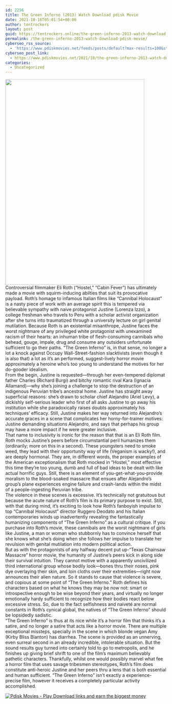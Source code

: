 ```yaml
---
id: 2256
title: The Green Inferno (2013) Watch Download pdisk Movie
date: 2021-10-16T05:01:54+00:00
author: tentrockers
layout: post
guid: https://tentrockers.online/the-green-inferno-2013-watch-download-pdisk-movie/
permalink: /the-green-inferno-2013-watch-download-pdisk-movie/
cyberseo_rss_source:
  - 'https://www.pdiskmovies.net/feeds/posts/default?max-results=100&start-index=1'
cyberseo_post_link:
  - https://www.pdiskmovies.net/2021/10/the-green-inferno-2013-watch-download.html
categories:
  - Uncategorized
---
```

<div class="separator">
  <a href="https://blogger.googleusercontent.com/img/a/AVvXsEjxfeLqVNJy7qb3sphhlN0eY5NZF5irPp1TaqHg2fPy3K4lOtHwx3ZDD-hEk1f-c_1QkRNjOFS-GturYtp505HmmYNSmWElQ4bjGDtcfMwh5O69Zp32BCxvHfUQd7XXZdJ9KIiuIcXAJZcBQ-76kBbVhhLAdOteyMdbV3m5JsekVzMNO2MlDSh3zQsm=s1500" imageanchor="1"><img loading="lazy" border="0" data-original-height="1500" data-original-width="1016" height="640" src="https://blogger.googleusercontent.com/img/a/AVvXsEjxfeLqVNJy7qb3sphhlN0eY5NZF5irPp1TaqHg2fPy3K4lOtHwx3ZDD-hEk1f-c_1QkRNjOFS-GturYtp505HmmYNSmWElQ4bjGDtcfMwh5O69Zp32BCxvHfUQd7XXZdJ9KIiuIcXAJZcBQ-76kBbVhhLAdOteyMdbV3m5JsekVzMNO2MlDSh3zQsm=w434-h640" width="434" /></a>
</div>



<div>
  <div>
    <span>Controversial filmmaker Eli Roth (&#8220;Hostel,&#8221; &#8220;Cabin Fever&#8221;) has ultimately made a movie with squirm-inducing abilties that suit its provocative payload. Roth&#8217;s homage to infamous Italian films like &#8220;Cannibal Holocaust&#8221; is a nasty piece of work with an average spirit this is tempered via believable sympathy with naive protagonist Justine (Lorenza Izzo), a college freshman who travels to Peru with a scholar activist organization after she turns into traumatized through a university lecture on girl genital mutilation. Because Roth is an existential misanthrope, Justine faces the worst nightmare of any privileged white protagonist with unexamined racism of their hearts: an inhuman tribe of flesh-consuming cannibals who behead, gouge, impale, drug and consume any outsiders unfortunate sufficient to go their paths. &#8220;The Green Inferno&#8221; is, in that sense, no longer a lot a knock against Occupy Wall-Street-fashion slacktivists (even though it is also that) a lot as it&#8217;s an performed, suggest-lively horror movie approximately a heroine who&#8217;s too young to understand the motives for her do-gooder idealism.</span>
  </div>
  
  <div>
    <span>From the begin, Justine is requested—through her even-tempered diplomat father Charles (Richard Burgi) and bitchy romantic rival Kara (Ignacia Allamand)—why she&#8217;s joining a challenge to stop the destruction of an indigenous Peruvian tribe&#8217;s ancestral home. Justine has straight away superficial reasons: she&#8217;s drawn to scholar chief Alejandro (Ariel Levy), a dickishly self-serious leader who first of all asks Justine to go away his institution while she paradoxically raises doubts approximately his techniques&#8217; efficacy. Still, Justine makes her way returned into Alejandro&#8217;s accurate graces in a scene that complicates her horny-for-trainer motives: Justine demanding situations Alejandro, and says that perhaps his group may have a more impact if he were greater inclusive.&nbsp;</span>
  </div>
  
  <div>
    <span>That name to inclusivity is ironic for the reason that that is an Eli Roth film. Roth mocks Justine&#8217;s peers before circumstantial peril humanizes them (ordinarily; more on this in a second). These youngsters need to smoke weed, they lead with their opportunity way of life (Veganism is wacky!), and are deeply hormonal. They are, in different words, the proper examples of the American exceptionalism that Roth mocked in &#8220;Hostel,&#8221; most effective this time they&#8217;re too young, dumb and full of bad ideas to be dealt with like actual horrific guys. Still, there is an element of you-get-what-you-provide moralism to the blood-soaked massacre that ensues after Alejandro&#8217;s group&#8217;s plane experiences engine failure and crash-lands within the midst of a people-ingesting Peruvian tribe.</span>
  </div>
  
  <div>
    <span>The violence in these scenes is excessive. It&#8217;s technically not gratuitous but because the acute nature of Roth&#8217;s film is its primary purpose to exist. Still, with that during mind, it&#8217;s exciting to look how Roth&#8217;s fanboyish impulse to top &#8220;Cannibal Holocaust&#8221; director Ruggero Deodato and his Italian contemporaries winds up inadvertently revealing the fantastically humanizing components of &#8220;The Green Inferno&#8221; as a cultural critique. If you purchase into Roth&#8217;s movie, these cannibals are the worst nightmare of girls like Justine, a man or woman who stubbornly has to convince herself that she knows what she&#8217;s doing when she follows her impulse to translate her revulsion with genital mutilation into modern political action.&nbsp;</span>
  </div>
  
  <div>
    <span>But as with the protagonists of any halfway decent put up-&#8220;Texas Chainsaw Massacre&#8221; horror movie, the humanity of Justine&#8217;s peers kick in along side their survival intuition. They cannot motive with a apparently uncivilized third international group whose bodily look—bones thru their noses, pink dye overlaying their skin, and loin cloths over their extremities—right now announces their alien nature. So it stands to cause that violence is severe, and copious at some point of &#8220;The Green Inferno.&#8221; Roth defines his characters based on what he knows they may be now not: smart or introspective enough to be wise beyond their years, and virtually no longer emotionally hardy sufficient to recognize how their bodies react below excessive stress. So, due to the fact selfishness and naiveté are normal constants in Roth&#8217;s cynical global, the natives of &#8220;The Green Inferno&#8221; should be lopsidedly sadistic.</span>
  </div>
  
  <div>
    <span>&#8220;The Green Inferno&#8221; is thus at its nice while it&#8217;s a horror film that thinks it&#8217;s a satire, and no longer a satire that acts like a horror movie. There are multiple exceptional missteps, specially in the scene in which blonde vegan Amy (Kirby Bliss Blanton) has diarrhea. The scene is provided as an unnerving, even surreal second in an already incredible, intolerable situation. But the sound results guy turned into certainly told to go to metropolis, and he finishes up giving brief shrift to one of the film&#8217;s maximum believably pathetic characters. Thankfully, whilst one would possibly marvel what fee a horror film that uses savage tribesmen stereotypes, Roth&#8217;s film does constitute anti-heroic Justine and her peers thru a lens that is both essential and human sufficient. &#8220;The Green Inferno&#8221; isn&#8217;t exactly a experience-precise film, however it receives a completely particular activity accomplished.</span>
  </div>
</div>

[![](https://1.bp.blogspot.com/-a93bp85aB6g/YUXjACCiX3I/AAAAAAAAbQE/GHmPI7h0af0tqn6tYzd0cdrDv9Hu9LUSACLcBGAsYHQ/s16000/Play_it_New-removebg-preview.png "Pdisk Movies - Play Download links and earn the biggest money")](https://pdisklink.com/1/bnYybWtsMDAybzMx?dn=1)